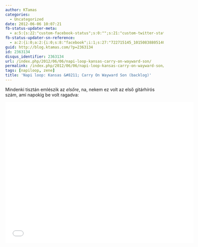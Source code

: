 ```yaml
---
author: KTamas
categories:
  - Uncategorized
date: 2012-06-06 10:07:21
fb-status-updater-meta:
  - a:5:{s:22:"custom-facebook-status";s:0:"";s:21:"custom-twitter-status";s:0:"";s:7:"fb-push";s:1:"1";s:7:"tw-push";s:1:"1";s:4:"push";s:1:"1";}
fb-status-updater-sn-reference:
  - a:2:{i:0;a:2:{i:0;s:8:"facebook";i:1;s:27:"722715145_10150838805140146";}i:1;a:2:{i:0;s:7:"twitter";i:1;s:18:"2.102825260345E+17";}}
guid: http://blog.ktamas.com/?p=2363134
id: 2363134
disqus_identifier: 2363134
url: /index.php/2012/06/06/napi-loop-kansas-carry-on-wayward-son/
permalink: /index.php/2012/06/06/napi-loop-kansas-carry-on-wayward-son/
tags: [napiloop, zene]
title: 'Napi loop: Kansas &#8211; Carry On Wayward Son (backlog)'
---
```


Mindenki tisztán emlészik az _elsőre_, na, nekem ez volt az első gitárhírós szám, ami napokig be volt ragadva:

<p><iframe width="600" height="450" src="//www.youtube.com/embed/CB17uWuBrL0" frameborder="0" allowfullscreen=""></iframe></p>
